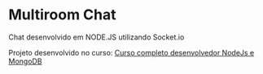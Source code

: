 # Multiroom Chat
Chat desenvolvido em NODE.JS utilizando Socket.io

Projeto desenvolvido no curso: <a href="https://www.udemy.com/course/curso-completo-do-desenvolvedor-nodejs/"> Curso completo desenvolvedor NodeJs e MongoDB <a/>
